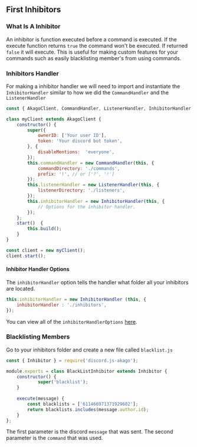 ## First Inhibitors
### What Is A Inhibitor
An inhibitor is function executed before a command is executed. 
If the execute function returns `true` the command won't be executed. If returned `false` it will execute.
This is useful for making custom features for your commands such as easily blacklisting member's from using commands.
### Inhibitors Handler
For making a inhibitor handler we will need to import and instantiate the `InhibitorHandler` similar to how we did the `CommandHandler` and the `ListenerHandler`
```js
const { AkagoClient, CommandHandler, ListenerHandler, InhibitorHandler } = require('discord.js-akago');

class myClient extends AkagoClient {
	constructor() {
		super({
			ownerID: ['Your user ID'],
			token: 'Your discord bot token',
		}, {
			disableMentions:  'everyone',
		});
		this.commandHandler = new CommandHandler(this, {
			commandDirectory: './commands',
			prefix: '!', // or ['?', '!']
		});
		this.listenerHandler = new ListenerHandler(this, {
			listenerDirectory: './listeners',
		});
		this.inhibitorHandler = new InhibitorHandler(this, {
			// Options for the inhibitor handler.
		});
	};
	start()  {
		this.build();
	}
}

const client = new myClient();
client.start();
```
#### Inhibitor Handler Options
The `inhibitorHandler` option tells the handler what folder all your inhibitors are located.
```js
this.inhibitorHandler = new InhibitorHandler (this, {
	inhibitorHandler : './inhibitors',
});
```
You can view all of the `inhibitorHandlerOptions` [here](https://discord-akago.github.io/global.html#inhibitorHandlerOptions).
### Blacklisting Members
Go to your inhibitors folder and create a new file called `blacklist.js`
```js
const { Inhibitor } = require('discord.js-akago');

module.exports = class BlackListInhibitor extends Inhibitor {
	constructor() {
			super('blacklist');
	}
	
	execute(message) {
		const blacklists = ['611466971371929602']; 
		return blacklists.includes(message.author.id);
	}
};
```
The first parameter is the discord `message` that was sent.
The second parameter is the `command` that was used.
